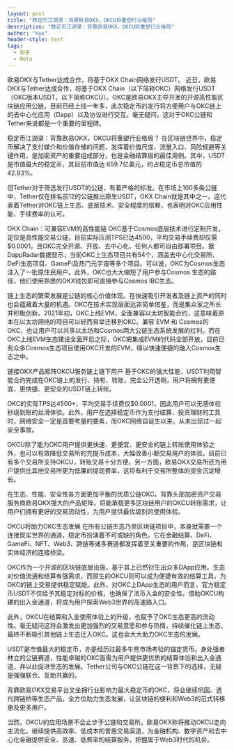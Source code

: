 ```yaml
---
layout: post
title: "稳定币江湖录：背靠欧易OKX，OKCU将重塑行业格局"
description: "稳定币江湖录：背靠欧易OKX，OKCU将重塑行业格局"
author: "Hux"
header-style: text
tags:
  - 知乎
  - Meta
---
```

欧易OKX与Tether达成合作，将基于OKX Chain网络发行USDT。
近日，欧易OKX与Tether达成合作，将基于OKX Chain（以下简称OKC）网络发行USDT（OKC版本USDT，以下简称OKCU）。OKC是欧易OKX主导开发的开源高性能区块链应用公链，目前已经上线一年多，此次稳定币的发行将方便用户与OKC链上的去中心化应用（Dapp）以及协议进行交互。毫无疑问，这对于OKC公链和Tether来说都是一个重要的里程碑。

稳定币江湖录：背靠欧易OKX，OKCU将重塑行业格局？
在区块链世界中，稳定币解决了支付媒介和价值存储的问题，发挥着价值尺度、流量入口、风险规避等关键作用，是加密资产的重要组成部分，也是金融结算层的最佳用例。其中，USDT是市值最大的稳定币，其目前市值达 659.7亿美元，约占稳定币总市值的42.93%。

但Tether对于筛选发行USDT的公链，有着严格的标准。在市场上100多条公链中，Tether仅在排名前12的公链推出原生USDT，OKX Chain就是其中之一。这代表着Tether对OKC链上生态、底层技术、安全程度的信赖，也表明对OKC应用性能、手续费率的认可。

OKX Chain：可兼容EVM的高性能链
OKC基于Cosmos底层技术进行定制开发，定位是高性能交易公链，目前实际压测TPS已达4500，平均交易手续费却仅需$0.0001。且OKC完全开源、开放、去中心化、任何人都可自由部署项目。据DappRadar数据显示，当前OKC上生态项目共有54个，涵盖去中心化交易所、DeFi生态项目、GameFi及热门元宇宙等多个项目。可以说，OKC为Cosmos生态注入了一批原住民用户。此外，OKC也大大缩短了用户参与Cosmos 生态的路径，他们使用熟悉的OKX钱包即可直接参与Cosmos IBC生态。

链上生态的繁荣发展是公链的核心价值体现。在快速吸引开发者及链上资产的同时也会蕴藏着大量的机遇。OKC在技术实现层面远非简单借鉴，而是集众家之所长并积极创新。2021年初，OKC上线EVM，全面兼容以太坊智能合约，这意味着原本在以太坊网络的项目可以轻而易举迁移到OKC。兼容 EVM 和 Cosmos的OKC，也让用户可以共享以太坊和Cosmos两大公链生态系统发展的红利。而在OKC上线EVM生态建设全面开启之际，OKC把集成EVM的代码全部开放，目前已有众多Cosmos生态项目使用OKC开发的EVM，得以快速便捷的融入Cosmos生态之中。

链接OKX产品矩阵OKCU服务链上链下用户
基于OKC的强大性能，USDT利用智能合约完成在OKC链上的发行、持有、转账，完全公开透明，用户将拥有更便宜、更快捷、更安全的USDT链上转账。

OKC的实际TPS达4500+，平均交易手续费仅$0.0001，因此用户可以无感体验秒级到账的丝滑体验。此外，用户在选择稳定币作为支付结算、投资理财的工具时，网络安全一定是首要考量的要素，而OKC网络自诞生以来，从未出现过一起安全事故。

OKCU除了能为OKC用户提供更快速、更便宜、更安全的链上转账使用体验之外，也可以有效降低交易所的充提币成本，大幅改善小额交易用户的体验。目前已有多个交易所支持OKCU，转账交易十分方便。另一方面，欧易OKX交易所还为用户提供比其他交易所更为低廉的提现费率，这将有利于交易所整体的资金沉淀增长。

在生态、性能、安全性各方面更加平衡的优质公链OKC，背靠头部加密资产交易服务商欧易OKX强大的产品矩阵，将能承载更多区块链用户的OKCU转账需求，让用户们拥有更好的交易流动性，为用户提供最优级别的使用体验。

OKCU将助力OKC生态发展
在所有公链生态乃至区块链项目中，本身就需要一个连接现实世界的通道，稳定币扮演着不可或缺的角色。它在金融结算、DeFi、GameFi、NFT、Web3、跨链等诸多赛道都发挥着至关重要的作用，是区块链和实体经济的连接桥梁。

OKC作为一个开源的区块链底层设施，基于其上已然衍生出众多DApp应用。生态对价值流通和结算有强需求，而原生的OKCU则可以成为便捷有效的结算工具，为OKC的链上交易提供稳定赋能。此外，对OKC上DApp生态的用户而言，官方稳定币USDT不仅给予其稳定对标的价格，也确保了法币入金的安全性。借助OKCU构建的出入金通道，将成为用户探索Web3世界的高速路入口。

此外，OKCU在结算和入金使用体验上的升级，也赋予了OKC生态更高的流动性。毫无疑问这将会激发出更加强烈的交易意愿和参与热情，持续催化链上生态，最终不断吸引其他链上生态迁入OKC。这也会大大助力OKC生态的发展。

USDT是市值最大的稳定币，亦是经历过最多牛熊市场考验的锚定货币。身处强者林立的公链赛道，性能卓越的OKC亟需为用户提供更优质的结算体验和出入金通道，并以此促进生态的发展。Tether公司与OKC公链在这一背景下的选择，无疑是强强联合、互助共赢的。

背靠欧易OKX交易平台又坐拥行业影响力最大稳定币的OKC，将会继续巩固、迭代跨链桥等生态产品，全方位助力生态发展，让区块链的便利和Web3的范式转移惠及更多用户。

当然，OKCU的应用场景不会止步于公链和交易所。欧易OKX称将推动OKCU走向主流化，继续提供高效率、低成本的普惠交易渠道，为金融机构、数字资产和去中心化金融提供安全、高速、低费率的结算服务，把握属于Web3时代的机会。
